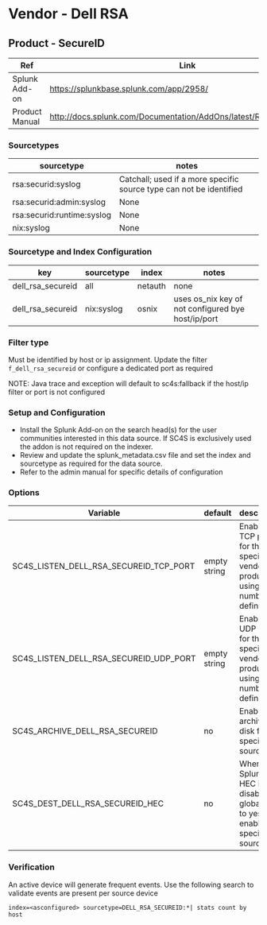 # Vendor - Dell RSA


## Product - SecureID

| Ref            | Link                                                                                                    |
|----------------|---------------------------------------------------------------------------------------------------------|
| Splunk Add-on  | https://splunkbase.splunk.com/app/2958/                                                                 |
| Product Manual | http://docs.splunk.com/Documentation/AddOns/latest/RSASecurID/About  |


### Sourcetypes

| sourcetype     | notes                                                                                                   |
|----------------|---------------------------------------------------------------------------------------------------------|
| rsa:securid:syslog        | Catchall; used if a more specific source type can not be identified                                                                                                 |
| rsa:securid:admin:syslog    | None                                                                                         |
| rsa:securid:runtime:syslog     | None                                                               | rsa:securid:system:syslog     | None                                                                                          |
| nix:syslog     | None                                                                                          |

### Sourcetype and Index Configuration

| key            | sourcetype     | index          | notes          |
|----------------|----------------|----------------|----------------|
| dell_rsa_secureid      | all       | netauth          | none          |
| dell_rsa_secureid    | nix:syslog      | osnix          | uses os_nix key of not configured bye host/ip/port          |

### Filter type

Must be identified by host or ip assignment. Update the filter `f_dell_rsa_secureid` or configure a dedicated port as required

NOTE: Java trace and exception will default to sc4s:fallback if the host/ip filter or port is not configured

### Setup and Configuration

* Install the Splunk Add-on on the search head(s) for the user communities interested in this data source. If SC4S is exclusively used the addon is not required on the indexer.
* Review and update the splunk_metadata.csv file and set the index and sourcetype as required for the data source.
* Refer to the admin manual for specific details of configuration

### Options

| Variable       | default        | description    |
|----------------|----------------|----------------|
| SC4S_LISTEN_DELL_RSA_SECUREID_TCP_PORT      | empty string      | Enable a TCP port for this specific vendor product using the number defined |
| SC4S_LISTEN_DELL_RSA_SECUREID_UDP_PORT      | empty string      | Enable a UDP port for this specific vendor product using the number defined |
| SC4S_ARCHIVE_DELL_RSA_SECUREID | no | Enable archive to disk for this specific source |
| SC4S_DEST_DELL_RSA_SECUREID_HEC | no | When Splunk HEC is disabled globally set to yes to enable this specific source | 

### Verification

An active device will generate frequent events. Use the following search to validate events are present per source device

```
index=<asconfigured> sourcetype=DELL_RSA_SECUREID:*| stats count by host
```

